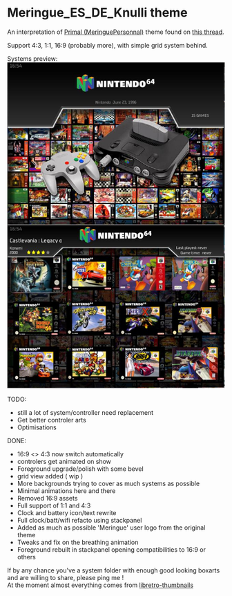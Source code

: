 # Meringue_ES_DE_Knulli theme

An interpretation of [Primal (MeringuePersonnal)](https://www.reddit.com/user/MeringuePersonal3407/) theme found on [this thread](https://www.reddit.com/r/ANBERNIC/comments/1ix9124/my_collection/).<br />

Support 4:3, 1:1, 16:9 (probably more), with simple grid system behind.

Systems preview:<br />
<img src="https://github.com/kthod861/Meringue_ES_DE_Knulli/blob/main/_inc/screenshot.jpg" width="960" /><br />


TODO: <br />
- still a lot of system/controller need replacement
- Get better controler arts
- Optimisations

DONE: <br />
- 16:9 <> 4:3 now switch automatically
- controlers get animated on show
- Foreground upgrade/polish with some bevel
- grid view added ( wip )
- More backgrounds trying to cover as much systems as possible
- Minimal animations here and there
- Removed 16:9 assets
- Full support of 1:1 and 4:3
- Clock and battery icon/text rewrite
- Full clock/batt/wifi refacto using stackpanel
- Added as much as possible 'Meringue' user logo from the original theme
- Tweaks and fix on the breathing animation
- Foreground rebuilt in stackpanel opening compatibilities to 16:9 or others
  
If by any chance you've a system folder with enough good looking boxarts and are willing to share, please ping me !<br />
At the moment almost everything comes from [libretro-thumbnails](https://github.com/libretro-thumbnails/libretro-thumbnails)
